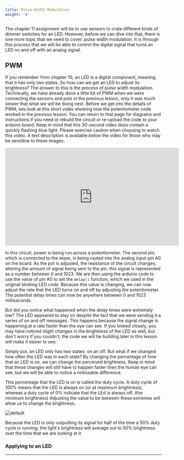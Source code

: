 ```yaml
---
title: Pulse Width Modulation
weight: '4'
---
```


The chapter 11 assignment will be to use sensors to crate different kinds of dimmer switches for an LED. However, before we can dive into that, there is one more topic that we need to cover: pulse width modulation. It is through this process that we will be able to control the digital signal that turns an LED on and off with an analog signal.

## PWM

If you remember from chapter 10, an LED is a digital component, meaning that it has only two states. So how can we get an LED to adjust its brightness? The answer to this is the process of pulse width modulation. Technically, we have already done a little bit of PWM when we were connecting the sensors and pots in the previous lesson, only it was much slower that what we will be doing next. Before we get into the details of PWM, lets look at this short video showing how the potentiometer code worked in the previous lesson. You can return to that page for diagrams and instructions if you need ot rebuild the circuit or re-upload the code to your arduino board. Keep in mind that this 30-second video does contain a quickly flashing blue light. Please exercise caution when choosing to watch this video. A text description is available below the video for those who may be sensitive to these images.

<iframe width="560" height="315" src="https://www.youtube.com/embed/AoPqZdEqY_s" frameborder="0" allow="accelerometer; autoplay; encrypted-media; gyroscope; picture-in-picture" allowfullscreen></iframe>

In this circuit, power is being run across a potentiometer. The second pin, which is connected to the wiper, is being routed into the analog input pin A0 on the board. As the pot is adjusted, the resistance of the circuit changes, altering the amount of signal being sent to the pin. this signal is represented as a number between 0 and 1023. We are then using the arduino code to use the value of pin A0 to set the `delay()` function, which we used in the original blinking LED code. Because this value is changing, we can now adjust the rate that the LED turns on and off by adjusting the potentiometer. The potential delay times can now be anywhere between 0 and 1023 milliseconds.

But did you notice what happened when the delay times were extremely low? The LED appeared to stay on despite the fact that we were sending it a series of on and off messages. This happens because the signal change is happening at a rate faster than the eye can see. If you looked closely, you may have noticed slight changes in the brightness of the LED as well, but don't worry if you couldn't; the code we will be building later in this lesson will make it easier to see.

Simply put, an LED only has two states: on an off. But what if we changed how often the LED was in each state? By changing the percentage of time that an LED is on, we can change the perceived brightness. Keep in mind that these changes will still have to happen faster then the human eye can see, but we will be able to notice a noticeable difference. 

This percentage that the LED is on is called the duty cycle. A duty cycle of 100% means that the LED is always on (or at maximum brightness), whereas a duty cycle of 0% indicate that the LEd is always off. (the minimum brightness) Adjusting the value to be between these extremes will allow us to change the brightness.

![default](images/graphics/dutycycle.jpeg)

Because the LED is only outputting its signal for half of the time a 50% duty cycle is running, the light's brightness will average out to 50% brightness over the time that we are looking at it.

### Applying to an LED

---
